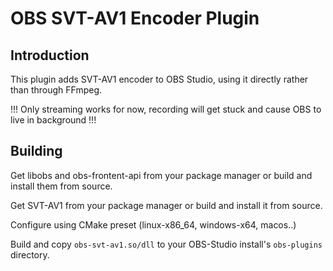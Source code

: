 # OBS SVT-AV1 Encoder Plugin

## Introduction

This plugin adds SVT-AV1 encoder to OBS Studio, using it directly rather than through FFmpeg.

!!! Only streaming works for now, recording will get stuck and cause OBS to live in background !!!

## Building

Get libobs and obs-frontent-api from your package manager or build and install them from source.

Get SVT-AV1 from your package manager or build and install it from source.

Configure using CMake preset (linux-x86_64, windows-x64, macos..)

Build and copy `obs-svt-av1.so/dll` to your OBS-Studio install's `obs-plugins` directory.
